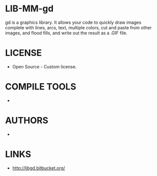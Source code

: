 LIB-MM-gd
=========

gd is a graphics library. It allows your code to quickly draw images complete with lines, arcs, text, multiple colors, cut and paste from other images, and flood fills, and write out the result as a .GIF file. 

LICENSE
===============
* Open Source - Custom license. 

COMPILE TOOLS
===============
* 

AUTHORS
===============
* 

LINKS
===============
* http://libgd.bitbucket.org/
